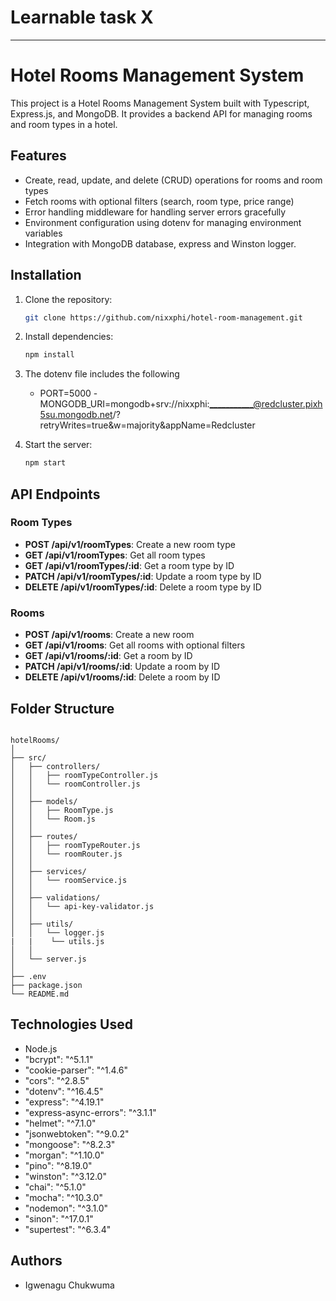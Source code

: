 # Learnable task X
---

# Hotel Rooms Management System

This project is a Hotel Rooms Management System built with Typescript, Express.js, and MongoDB. It provides a backend API for managing rooms and room types in a hotel.

## Features

- Create, read, update, and delete (CRUD) operations for rooms and room types
- Fetch rooms with optional filters (search, room type, price range)
- Error handling middleware for handling server errors gracefully
- Environment configuration using dotenv for managing environment variables
- Integration with MongoDB database, express and Winston logger.

## Installation

1. Clone the repository:
   ```bash
   git clone https://github.com/nixxphi/hotel-room-management.git
   ```

2. Install dependencies:
   ```bash
   npm install
   ```
3. The dotenv file includes the following
   - PORT=5000
   -MONGODB_URI=mongodb+srv://nixxphi:___________@redcluster.pixh5su.mongodb.net/?retryWrites=true&w=majority&appName=Redcluster

4. Start the server:
   ```bash
   npm start
   ```

## API Endpoints

### Room Types

- **POST /api/v1/roomTypes**: Create a new room type
- **GET /api/v1/roomTypes**: Get all room types
- **GET /api/v1/roomTypes/:id**: Get a room type by ID
- **PATCH /api/v1/roomTypes/:id**: Update a room type by ID
- **DELETE /api/v1/roomTypes/:id**: Delete a room type by ID

### Rooms

- **POST /api/v1/rooms**: Create a new room
- **GET /api/v1/rooms**: Get all rooms with optional filters
- **GET /api/v1/rooms/:id**: Get a room by ID
- **PATCH /api/v1/rooms/:id**: Update a room by ID
- **DELETE /api/v1/rooms/:id**: Delete a room by ID

## Folder Structure

```

hotelRooms/
│
├── src/
│   ├── controllers/
│   │   ├── roomTypeController.js
│   │   └── roomController.js
│   │
│   ├── models/
│   │   ├── RoomType.js
│   │   └── Room.js
│   │
│   ├── routes/
│   │   ├── roomTypeRouter.js
│   │   └── roomRouter.js
│   │
│   ├── services/
│   │   └── roomService.js
│   │
│   ├── validations/
│   │   └── api-key-validator.js
│   │
│   ├── utils/
│   │   └── logger.js
|   |    └── utils.js
│   │
│   └── server.js
│
├── .env
├── package.json
└── README.md

```
## Technologies Used

- Node.js
- "bcrypt": "^5.1.1"
- "cookie-parser": "^1.4.6"
- "cors": "^2.8.5"
- "dotenv": "^16.4.5"
- "express": "^4.19.1"
- "express-async-errors": "^3.1.1"
- "helmet": "^7.1.0"
- "jsonwebtoken": "^9.0.2"
- "mongoose": "^8.2.3"
- "morgan": "^1.10.0"
- "pino": "^8.19.0"
- "winston": "^3.12.0"
- "chai": "^5.1.0"
- "mocha": "^10.3.0"
- "nodemon": "^3.1.0"
- "sinon": "^17.0.1"
- "supertest": "^6.3.4"

## Authors

- Igwenagu Chukwuma
